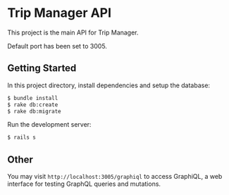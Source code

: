 # Trip Manager API

This project is the main API for Trip Manager.

Default port has been set to 3005.


## Getting Started

In this project directory, install dependencies and setup the database:
```bash
$ bundle install
$ rake db:create
$ rake db:migrate
```

Run the development server:
```bash
$ rails s
```


## Other

You may visit `http://localhost:3005/graphiql` to access GraphiQL, a web interface for testing GraphQL queries and mutations.
